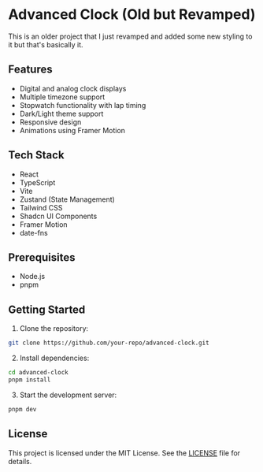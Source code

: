 # Advanced Clock (Old but Revamped)

This is an older project that I just revamped and added some new styling to it but that's basically it.

## Features

- Digital and analog clock displays
- Multiple timezone support
- Stopwatch functionality with lap timing
- Dark/Light theme support
- Responsive design
- Animations using Framer Motion

## Tech Stack

- React
- TypeScript
- Vite
- Zustand (State Management)
- Tailwind CSS
- Shadcn UI Components
- Framer Motion
- date-fns

## Prerequisites

- Node.js
- pnpm

## Getting Started

1. Clone the repository:

```bash
git clone https://github.com/your-repo/advanced-clock.git
```

2. Install dependencies:

```bash
cd advanced-clock
pnpm install
```

3. Start the development server:

```bash
pnpm dev
```

## License

This project is licensed under the MIT License. See the [LICENSE](LICENSE) file for details.
